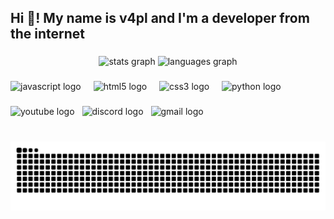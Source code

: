 <h2 align="left">Hi 👋! My name is v4pl and I'm a developer from the internet</h2>

###

<div align="center">
  <img src="https://github-readme-stats.vercel.app/api?username=v4pl&hide_title=false&hide_rank=false&show_icons=true&include_all_commits=true&count_private=true&disable_animations=false&theme=dracula&locale=en&hide_border=false" height="150" alt="stats graph" />
  <img src="https://github-readme-stats.vercel.app/api/top-langs?username=v4pl&locale=en&hide_title=false&layout=compact&card_width=320&langs_count=5&theme=dracula&hide_border=false" height="150" alt="languages graph" />
</div>

###

<div align="left">
  <img src="https://cdn.jsdelivr.net/gh/devicons/devicon/icons/javascript/javascript-original.svg" height="30" alt="javascript logo" />
  <img width="12" />
  <img src="https://cdn.jsdelivr.net/gh/devicons/devicon/icons/html5/html5-original.svg" height="30" alt="html5 logo" />
  <img width="12" />
  <img src="https://cdn.jsdelivr.net/gh/devicons/devicon/icons/css3/css3-original.svg" height="30" alt="css3 logo" />
  <img width="12" />
  <img src="https://cdn.jsdelivr.net/gh/devicons/devicon/icons/python/python-original.svg" height="30" alt="python logo" />
  <img width="12" />
</div>

###

<div align="left">
  <a href="https://www.youtube.com/channel/YOUR_CHANNEL_ID" target="_blank" rel="noopener noreferrer" style="text-decoration:none; margin-right:8px;">
    <img src="https://img.shields.io/badge/Youtube-FF0000?style=for-the-badge&logo=youtube&logoColor=white" height="35" alt="youtube logo" />
  </a>
  <a href="https://discord.com/users/YOUR_DISCORD_ID" target="_blank" rel="noopener noreferrer" style="text-decoration:none; margin-right:8px;">
    <img src="https://img.shields.io/badge/Discord-5865F2?style=for-the-badge&logo=discord&logoColor=white" height="35" alt="discord logo" />
  </a>
  <a href="mailto:YOUR_EMAIL@gmail.com" target="_blank" rel="noopener noreferrer" style="text-decoration:none;">
    <img src="https://img.shields.io/badge/Gmail-D14836?style=for-the-badge&logo=gmail&logoColor=white" height="35" alt="gmail logo" />
  </a>
</div>

###

<br clear="both">

<img src="https://github.com/v4pl/v4pl/blob/output/snake.svg" alt="Snake animation" />
